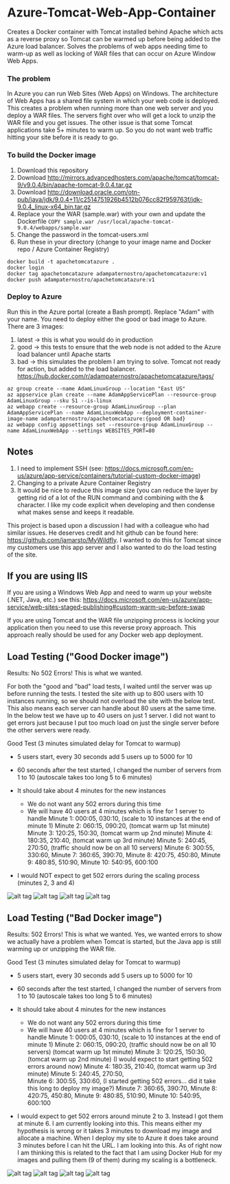 # Azure-Tomcat-Web-App-Container
Creates a Docker container with Tomcat installed behind Apache which acts as a reverse proxy so Tomcat can be warmed up before being added to the Azure load balancer.  Solves the problems of web apps needing time to warm-up as well as locking of WAR files that can occur on Azure Window Web Apps.

### The problem
In Azure you can run Web Sites (Web Apps) on Windows.  The architecture of Web Apps has a shared file system in which your web code is deployed.  This creates a problem when running more than one web server and you deploy a WAR files.  The servers fight over who will get a lock to unzip the WAR file and you get issues. The other issue is that some Tomcat applications take 5+ minutes to warm up.  So you do not want web traffic hitting your site before it is ready to go.  


### To build the Docker image
1. Download this repository
2. Download http://mirrors.advancedhosters.com/apache/tomcat/tomcat-9/v9.0.4/bin/apache-tomcat-9.0.4.tar.gz
3. Download http://download.oracle.com/otn-pub/java/jdk/9.0.4+11/c2514751926b4512b076cc82f959763f/jdk-9.0.4_linux-x64_bin.tar.gz
4. Replace your the WAR (sample.war) with your own and update the Dockerfile
```COPY sample.war /usr/local/apache-tomcat-9.0.4/webapps/sample.war```
5. Change the password in the tomcat-users.xml
6. Run these in your directory (change to your image name and Docker repo / Azure Container Registry)
```
docker build -t apachetomcatazure .
docker login
docker tag apachetomcatazure adampaternostro/apachetomcatazure:v1
docker push adampaternostro/apachetomcatazure:v1
```


### Deploy to Azure
Run this in the Azure portal (create a Bash prompt). Replace "Adam" with your name.
You need to deploy either the good or bad image to Azure.  
There are 3 images:
1. latest -> this is what you would do in production
2. good -> this tests to ensure that the web node is not added to the Azure load balancer until Apache starts
3. bad -> this simulates the problem I am trying to solve.  Tomcat not ready for action, but added to the load balancer.
https://hub.docker.com/r/adampaternostro/apachetomcatazure/tags/
```
az group create --name AdamLinuxGroup --location "East US"
az appservice plan create --name AdamAppServicePlan --resource-group AdamLinuxGroup --sku S1 --is-linux
az webapp create --resource-group AdamLinuxGroup --plan AdamAppServicePlan --name AdamLinuxWebApp --deployment-container-image-name adampaternostro/apachetomcatazure:{good OR bad}
az webapp config appsettings set --resource-group AdamLinuxGroup --name AdamLinuxWebApp --settings WEBSITES_PORT=80
```

## Notes
1. I need to implement SSH (see: https://docs.microsoft.com/en-us/azure/app-service/containers/tutorial-custom-docker-image)
2. Changing to a private Azure Container Registry
3. It would be nice to reduce this image size (you can reduce the layer by getting rid of a lot of the RUN command and combining with the & character.  I like my code explicit when developing and then condense what makes sense and keeps it readable.

This project is based upon a discussion I had with a colleague who had similar issues. He deserves credit and hit github can be found here: https://github.com/jamarsto/MyWildfly.  I wanted to do this for Tomcat since my customers use this app server and I also wanted to do the load testing of the site.


## If you are using IIS
If you are using a Windows Web App and need to warm up your website (.NET, Java, etc.) see this: https://docs.microsoft.com/en-us/azure/app-service/web-sites-staged-publishing#custom-warm-up-before-swap

If you are using Tomcat and the WAR file unzipping process is locking your application then you need to use this reverse proxy approach.  This approach really should be used for any Docker web app deployment.


## Load Testing ("Good Docker image")
Results: No 502 Errors!  This is what we wanted.

For both the "good and "bad" load tests, I waited until the server was up before running the tests.
I tested the site with up to 800 users with 10 instances running, so we should not overload the site with the below test.
This also means each server can handle about 80 users at the same time.  
In the below test we have up to 40 users on just 1 server.  I did not want to get errors just because I put too much load on just the single server before the other servers were ready.

Good Test (3 minutes simulated delay for Tomcat to warmup)
- 5 users start, every 30 seconds add 5 users up to 5000 for 10 
- 60 seconds after the test started, I changed the number of servers from 1 to 10 (autoscale takes too long 5 to 6 minutes)
- It should take about 4 minutes for the new instances
   - We do not want any 502 errors during this time
   - We will have 40 users at 4 minutes which is fine for 1 server to handle 
     Minute 1:  000:05, 030:10,  (scale to 10 instances at the end of minute 1)
     Minute 2:  060:15, 090:20,  (tomcat warm up 1st minute)
     Minute 3:  120:25, 150:30,  (tomcat warm up 2nd minute) 
     Minute 4:  180:35, 210:40,  (tomcat warm up 3rd minute)
     Minute 5:  240:45, 270:50,  (traffic should now be on all 10 servers)
     Minute 6:  300:55, 330:60, 
     Minute 7:  360:65, 390:70, 
     Minute 8:  420:75, 450:80, 
     Minute 9:  480:85, 510:90,
     Minute 10: 540:95, 600:100
     
- I would NOT expect to get 502 errors during the scaling process (minutes 2, 3 and 4)

![alt tag](https://raw.githubusercontent.com/AdamPaternostro/Azure-Tomcat-Web-App-Container/master/images/good-performance-all.png)
![alt tag](https://raw.githubusercontent.com/AdamPaternostro/Azure-Tomcat-Web-App-Container/master/images/good-performance-view.png)
![alt tag](https://raw.githubusercontent.com/AdamPaternostro/Azure-Tomcat-Web-App-Container/master/images/good-throughput.png)
![alt tag](https://raw.githubusercontent.com/AdamPaternostro/Azure-Tomcat-Web-App-Container/master/images/good-http-errors.png)


## Load Testing ("Bad Docker image")
Results: 502 Errors!  This is what we wanted.  Yes, we wanted errors to show we actually have a problem when Tomcat is started, but the Java app is still warming up or unzipping the WAR file.

Good Test (3 minutes simulated delay for Tomcat to warmup)
- 5 users start, every 30 seconds add 5 users up to 5000 for 10 
- 60 seconds after the test started, I changed the number of servers from 1 to 10 (autoscale takes too long 5 to 6 minutes)
- It should take about 4 minutes for the new instances
   - We do not want any 502 errors during this time
   - We will have 40 users at 4 minutes which is fine for 1 server to handle 
     Minute 1:  000:05, 030:10,  (scale to 10 instances at the end of minute 1)
     Minute 2:  060:15, 090:20,  (traffic should now be on all 10 servers) 
                                 (tomcat warm up 1st minute)
     Minute 3:  120:25, 150:30,  (tomcat warm up 2nd minute) 
                                 (I would expect to start getting 502 errors around now)
     Minute 4:  180:35, 210:40,  (tomcat warm up 3rd minute)
     Minute 5:  240:45, 270:50,  
     Minute 6:  300:55, 330:60,  (I started getting 502 errors... did it take this long to deploy my image?)
     Minute 7:  360:65, 390:70, 
     Minute 8:  420:75, 450:80, 
     Minute 9:  480:85, 510:90,
     Minute 10: 540:95, 600:100
     
- I would expect to get 502 errors around minute 2 to 3.  Instead I got them at minute 6.  I am currently looking into this.  This means either my hypothesis is wrong or it takes 3 minutes to download my image and allocate a machine.  When I deploy my site to Azure it does take around 3 minutes before I can hit the URL.  I am looking into this. As of right now I am thinking this is related to the fact that I am using Docker Hub for my images and pulling them (9 of them) during my scaling is a bottleneck.


![alt tag](https://raw.githubusercontent.com/AdamPaternostro/Azure-Tomcat-Web-App-Container/master/images/bad-performance-all.png)
![alt tag](https://raw.githubusercontent.com/AdamPaternostro/Azure-Tomcat-Web-App-Container/master/images/bad-performance-view.png)
![alt tag](https://raw.githubusercontent.com/AdamPaternostro/Azure-Tomcat-Web-App-Container/master/images/bad-throughput.png)
![alt tag](https://raw.githubusercontent.com/AdamPaternostro/Azure-Tomcat-Web-App-Container/master/images/bad-http-errors.png)
